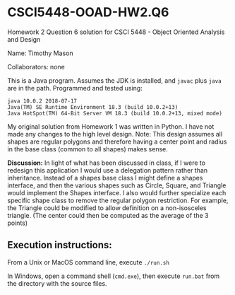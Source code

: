 # CSCI5448-OOAD-HW2.Q6
Homework 2 Question 6 solution for CSCI 5448 - Object Oriented Analysis and Design

Name: Timothy Mason

Collaborators: none

This is a Java program.  Assumes the JDK is installed, and `javac` plus `java` are in the path.  Programmed and tested
using:

```
java 10.0.2 2018-07-17
Java(TM) SE Runtime Environment 18.3 (build 10.0.2+13)
Java HotSpot(TM) 64-Bit Server VM 18.3 (build 10.0.2+13, mixed mode)
```

My original solution from Homework 1 was written in Python.  I have not made any changes to the high level design.  Note: This
design assumes all shapes are regular polygons and therefore having a center point and radius
in the base class (common to all shapes) makes sense.

**Discussion:** In light of what has been discussed in class, if I were to redesign this
application I would use a delegation pattern rather than inheritance.  Instead
of a shapes base class I might define a shapes interface, and then the various
shapes such as Circle, Square, and Triangle would implement the Shapes
interface.  I also would further specialize each specific shape class to
remove the regular polygon restriction.  For example, the Triangle could be
modified to allow definition on a non-isosceles triangle.  (The center could
then be computed as the average of the 3 points)

## Execution instructions:

From a Unix or MacOS command line, execute `./run.sh`

In Windows, open a command shell (`cmd.exe`), then execute `run.bat` from the directory with the source files.
